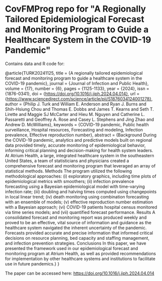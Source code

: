 # CovFMProg repo for "A Regionally Tailored Epidemiological Forecast and Monitoring Program to Guide a Healthcare System in the COVID-19 Pandemic"

Contains data and R code for:

@article{TURK20241125,
title = {A regionally tailored epidemiological forecast and monitoring program to guide a healthcare system in the COVID-19 pandemic},
journal = {Journal of Infection and Public Health},
volume = {17},
number = {6},
pages = {1125-1133},
year = {2024},
issn = {1876-0341},
doi = {https://doi.org/10.1016/j.jiph.2024.04.014},
url = {https://www.sciencedirect.com/science/article/pii/S1876034124001278},
author = {Philip J. Turk and William E. Anderson and Ryan J. Burns and Shih-Hsiung Chou and Thomas E. Dobbs and James T. Kearns and Seth T. Lirette and Maggie SJ McCarter and Hieu M. Nguyen and Catherine L. Passaretti and Geoffrey A. Rose and Casey L. Stephens and Jing Zhao and Andrew D. McWilliams},
keywords = {COVID-19 pandemic, Public health surveillance, Hospital resources, Forecasting and modeling, Infection prevalence, Effective reproduction number},
abstract = {Background
During the COVID-19 pandemic, analytics and predictive models built on regional data provided timely, accurate monitoring of epidemiological behavior, informing critical planning and decision-making for health system leaders. At Atrium Health, a large, integrated healthcare system in the southeastern United States, a team of statisticians and physicians created a comprehensive forecast and monitoring program that leveraged an array of statistical methods.
Methods
The program utilized the following methodological approaches: (i) exploratory graphics, including time plots of epidemiological metrics with smoothers; (ii) infection prevalence forecasting using a Bayesian epidemiological model with time-varying infection rate; (iii) doubling and halving times computed using changepoints in local linear trend; (iv) death monitoring using combination forecasting with an ensemble of models; (v) effective reproduction number estimation with a Bayesian approach; (vi) COVID-19 patients hospital census monitored via time series models; and (vii) quantified forecast performance.
Results
A consolidated forecast and monitoring report was produced weekly and proved to be an effective, vital source of information and guidance as the healthcare system navigated the inherent uncertainty of the pandemic. Forecasts provided accurate and precise information that informed critical decisions on resource planning, bed capacity and staffing management, and infection prevention strategies.
Conclusions
In this paper, we have presented the framework used in our epidemiological forecast and monitoring program at Atrium Health, as well as provided recommendations for implementation by other healthcare systems and institutions to facilitate use in future pandemics.}
}

The paper can be accessed here: https://doi.org/10.1016/j.jiph.2024.04.014
